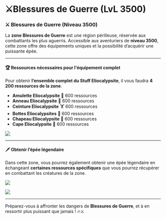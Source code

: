 # ⚔️Blessures de Guerre (LvL 3500)

### ⚔️ Blessures de Guerre (Niveau 3500) <a href="#blessures-de-guerre-niveau-3500" id="blessures-de-guerre-niveau-3500"></a>

La **zone Blessures de Guerre** est une région périlleuse, réservée aux combattants les plus aguerris. Accessible aux aventuriers de **niveau 3500**, cette zone offre des équipements uniques et la possibilité d’acquérir une puissante épée.

***

#### 🏆 **Ressources nécessaires pour l'équipement complet** <a href="#ressources-necessaires-pour-lequipement-complet" id="ressources-necessaires-pour-lequipement-complet"></a>

Pour obtenir **l’ensemble complet du Stuff Eliocalypsite**, il vous faudra **4 200 ressources de la zone**.



* **Amulette Eliocalypsite** 🏅 600 ressources
* **Anneau Eliocalypsite** 💍 600 ressources
* **Ceinture Eliocalypsite** 🏋️ 600 ressources
* **Bottes Eliocalypsites** 👢 600 ressources
* **Chapeau Eliocalypsite** 🎩 600 ressources
* **Cape Eliocalypsite** 🦸 600 ressources

![](https://vallya.gitbook.io/~gitbook/image?url=https%3A%2F%2F677697625-files.gitbook.io%2F%7E%2Ffiles%2Fv0%2Fb%2Fgitbook-x-prod.appspot.com%2Fo%2Fspaces%252FTJCjQJc02Pk37oWThIix%252Fuploads%252F2uorMeFoiabZ14LFZsUN%252Fimage.png%3Falt%3Dmedia%26token%3Daf912902-4dcb-4311-a190-f76fba129799\&width=768\&dpr=4\&quality=100\&sign=35175501\&sv=2)

***

#### 🗡️ **Obtenir l’épée légendaire** <a href="#obtenir-lepee-legendaire" id="obtenir-lepee-legendaire"></a>

Dans cette zone, vous pourrez également obtenir une épée légendaire en échangeant **certaines ressources spécifiques** que vous pourrez récupérer en combattant les créatures de la zone.

![](https://vallya.gitbook.io/~gitbook/image?url=https%3A%2F%2F677697625-files.gitbook.io%2F%7E%2Ffiles%2Fv0%2Fb%2Fgitbook-x-prod.appspot.com%2Fo%2Fspaces%252FTJCjQJc02Pk37oWThIix%252Fuploads%252FP7SKKwje6bPItJOq00ai%252Fimage-1.png%3Falt%3Dmedia%26token%3D326dd67f-a7e9-4740-9cdd-74a8b1df7a7b\&width=768\&dpr=4\&quality=100\&sign=58ae6ac5\&sv=2)

![](https://vallya.gitbook.io/~gitbook/image?url=https%3A%2F%2F677697625-files.gitbook.io%2F%7E%2Ffiles%2Fv0%2Fb%2Fgitbook-x-prod.appspot.com%2Fo%2Fspaces%252FTJCjQJc02Pk37oWThIix%252Fuploads%252FQnxjU63JpagDiunrIJzY%252Fimage.png%3Falt%3Dmedia%26token%3D666e5fdd-556e-4b2a-8a22-884e80d3f600\&width=768\&dpr=4\&quality=100\&sign=b7e9cb6b\&sv=2)

***

Préparez-vous à affronter les dangers de **Blessures de Guerre**, et à en ressortir plus puissant que jamais ! 🔥⚔️
